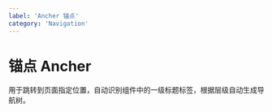 ```yaml
---
label: 'Ancher 锚点'
category: 'Navigation'
---
```


# 锚点 Ancher

用于跳转到页面指定位置，自动识别组件中的一级标题标签，根据层级自动生成导航树。
